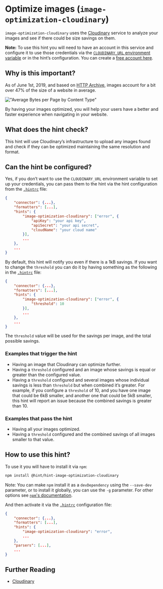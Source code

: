 # Optimize images (`image-optimization-cloudinary`)

`image-optimization-cloudinary` uses the [Cloudinary][cloudinary]
service to analyze your images and see if there could be size savings
on them.

**Note:** To use this hint you will need to have an account in this
service and configure it to use those credentials via the
[`CLOUDINARY_URL` environment variable][environment-variable] or in
the hint’s configuration. You can create a [free account here][signup].

## Why is this important?

As of June 1st, 2019, and based on [HTTP Archive][httparchive-report],
images account for a bit over 47% of the size of a website in average.

!["Average Bytes per Page by Content Type"][bytes-per-content-type]

By having your images optimized, you will help your users have a better
and faster experience when navigating in your website.

## What does the hint check?

This hint will use Cloudinary’s infrastructure to upload any images
found and check if they can be optimized maintaining the same resolution
and format.

## Can the hint be configured?

Yes, if you don’t want to use the `CLOUDINARY_URL` environment variable
to set up your credentials, you can pass them to the hint via the hint
configuration from the [`.hintrc`][hintrc] file:

```json
{
    "connector": {...},
    "formatters": [...],
    "hints": {
        "image-optimization-cloudinary": ["error", {
            "apiKey": "your api key",
            "apiSecret": "your api secret",
            "cloudName": "your cloud name"
        }],
        ...
    },
    ...
}
```

By default, this hint will notify you even if there is a 1kB savings.
If you want to change the `threshold` you can do it by having something
as the following in the [`.hintrc`][hintrc] file:

```json
{
    "connector": {...},
    "formatters": [...],
    "hints": {
        "image-optimization-cloudinary": ["error", {
            "threshold": 10
        }],
        ...
    },
    ...
}
```

The `threshold` value will be used for the savings per image, and the
total possible savings.

### Examples that **trigger** the hint

* Having an image that Cloudinary can optimize further.
* Having a `threshold` configured and an image whose savings is equal
  or greater than the configured value.
* Having a `threshold` configured and several images whose individual
  savings is less than `threshold` but when combined it’s greater.
  For example, if you configure a `threshold` of 10, and you have one
  image that could be 6kB smaller, and another one that could be 5kB
  smaller, this hint will report an issue because the combined savings
  is greater than 10.

### Examples that **pass** the hint

* Having all your images optimized.
* Having a `threshold` configured and the combined savings of all
  images smaller to that value.

## How to use this hint?

To use it you will have to install it via `npm`:

```bash
npm install @hint/hint-image-optimization-cloudinary
```

Note: You can make `npm` install it as a `devDependency` using the
`--save-dev` parameter, or to install it globally, you can use the
`-g` parameter. For other options see [`npm`'s
documentation](https://docs.npmjs.com/cli/install).

And then activate it via the [`.hintrc`][hintrc] configuration file:

```json
{
    "connector": {...},
    "formatters": [...],
    "hints": {
        "image-optimization-cloudinary": "error",
        ...
    },
    "parsers": [...],
    ...
}
```

## Further Reading

* [Cloudinary][cloudinary]

<!-- Link labels: -->

[bytes-per-content-type]: https://chart.googleapis.com/chart?chs=400x225&cht=p&chco=007099&chd=t:1810,52,89,454,109,789,16&chds=0,1810&chdlp=b&chdl=total%203376%20kB&chl=Images+-+1810+kB%7CHTML+-+52+kB%7CStylesheets+-+89+kB%7CScripts+-+454+kB%7CFonts+-+109+kB%7CVideo+-+789+kB%7COther+-+16+kB&chma=|5&chtt=Average+Bytes+per+Page+by+Content+Type
[cloudinary]: https://cloudinary.com
[environment-variable]: https://www.npmjs.com/package/cloudinary#configuration
[httparchive-report]: https://httparchive.org/reports/page-weight?start=2019_06_01&view=list
[signup]: https://cloudinary.com/users/register/free
[hintrc]: https://webhint.io/docs/user-guide/configuring-webhint/summary/
